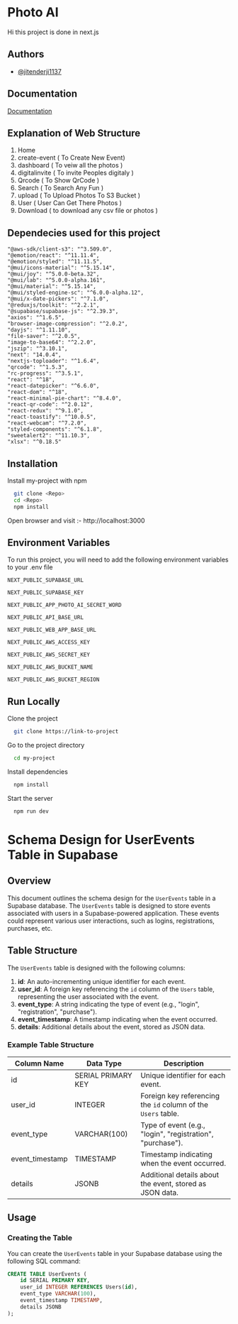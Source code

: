 
# Photo AI

Hi this project is done in next.js
## Authors

- [@jitenderji1137](https://github.com/jitenderji1137)


## Documentation

[Documentation](https://github.com/jitenderji1137)

## Explanation of Web Structure

1. Home
2. create-event ( To Create New Event)
3. dashboard ( To veiw all the photos )
4. digitalinvite ( To invite Peoples digitaly )
5. Qrcode ( To Show QrCode )
6. Search ( To Search Any Fun )
7. upload ( To Upload Photos To S3 Bucket )
8. User ( User Can Get There Photos )
9. Download ( to download any csv file or photos )

## Dependecies used for this project 
    "@aws-sdk/client-s3": "^3.509.0",
    "@emotion/react": "^11.11.4",
    "@emotion/styled": "^11.11.5",
    "@mui/icons-material": "^5.15.14",
    "@mui/joy": "^5.0.0-beta.32",
    "@mui/lab": "^5.0.0-alpha.161",
    "@mui/material": "^5.15.14",
    "@mui/styled-engine-sc": "^6.0.0-alpha.12",
    "@mui/x-date-pickers": "^7.1.0",
    "@reduxjs/toolkit": "^2.2.1",
    "@supabase/supabase-js": "^2.39.3",
    "axios": "^1.6.5",
    "browser-image-compression": "^2.0.2",
    "dayjs": "^1.11.10",
    "file-saver": "^2.0.5",
    "image-to-base64": "^2.2.0",
    "jszip": "^3.10.1",
    "next": "14.0.4",
    "nextjs-toploader": "^1.6.4",
    "qrcode": "^1.5.3",
    "rc-progress": "^3.5.1",
    "react": "^18",
    "react-datepicker": "^6.6.0",
    "react-dom": "^18",
    "react-minimal-pie-chart": "^8.4.0",
    "react-qr-code": "^2.0.12",
    "react-redux": "^9.1.0",
    "react-toastify": "^10.0.5",
    "react-webcam": "^7.2.0",
    "styled-components": "^6.1.8",
    "sweetalert2": "^11.10.3",
    "xlsx": "^0.18.5"


## Installation

Install my-project with npm

```bash
  git clone <Repo>
  cd <Repo>
  npm install
```
Open browser and visit :- http://localhost:3000
    
## Environment Variables

To run this project, you will need to add the following environment variables to your .env file

`NEXT_PUBLIC_SUPABASE_URL`

`NEXT_PUBLIC_SUPABASE_KEY`

`NEXT_PUBLIC_APP_PHOTO_AI_SECRET_WORD`

`NEXT_PUBLIC_API_BASE_URL`

`NEXT_PUBLIC_WEB_APP_BASE_URL`

`NEXT_PUBLIC_AWS_ACCESS_KEY`

`NEXT_PUBLIC_AWS_SECRET_KEY`

`NEXT_PUBLIC_AWS_BUCKET_NAME`

`NEXT_PUBLIC_AWS_BUCKET_REGION`


## Run Locally

Clone the project

```bash
  git clone https://link-to-project
```

Go to the project directory

```bash
  cd my-project
```

Install dependencies

```bash
  npm install
```

Start the server

```bash
  npm run dev
```






# Schema Design for UserEvents Table in Supabase

## Overview

This document outlines the schema design for the `UserEvents` table in a Supabase database. The `UserEvents` table is designed to store events associated with users in a Supabase-powered application. These events could represent various user interactions, such as logins, registrations, purchases, etc.

## Table Structure

The `UserEvents` table is designed with the following columns:

1. **id**: An auto-incrementing unique identifier for each event.
2. **user_id**: A foreign key referencing the `id` column of the `Users` table, representing the user associated with the event.
3. **event_type**: A string indicating the type of event (e.g., "login", "registration", "purchase").
4. **event_timestamp**: A timestamp indicating when the event occurred.
5. **details**: Additional details about the event, stored as JSON data.

### Example Table Structure

| Column Name      | Data Type        | Description                                                      |
|------------------|------------------|------------------------------------------------------------------|
| id               | SERIAL PRIMARY KEY | Unique identifier for each event.                                 |
| user_id          | INTEGER          | Foreign key referencing the `id` column of the `Users` table.     |
| event_type       | VARCHAR(100)     | Type of event (e.g., "login", "registration", "purchase").       |
| event_timestamp  | TIMESTAMP        | Timestamp indicating when the event occurred.                    |
| details          | JSONB            | Additional details about the event, stored as JSON data.         |

## Usage

### Creating the Table

You can create the `UserEvents` table in your Supabase database using the following SQL command:

```sql
CREATE TABLE UserEvents (
    id SERIAL PRIMARY KEY,
    user_id INTEGER REFERENCES Users(id),
    event_type VARCHAR(100),
    event_timestamp TIMESTAMP,
    details JSONB
);


